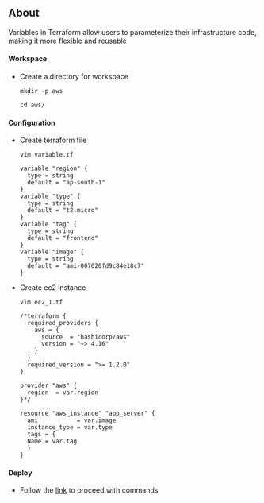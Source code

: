 ## About
Variables in Terraform allow users to parameterize their infrastructure code, making it more flexible and reusable

#### Workspace
- Create a directory for workspace
  ```
  mkdir -p aws
  ```
  ```
  cd aws/
  ```
#### Configuration
- Create terraform file
  ```
  vim variable.tf
  ```
  ```
  variable "region" {
    type = string
    default = "ap-south-1"
  }
  variable "type" {
    type = string
    default = "t2.micro"
  }
  variable "tag" {
    type = string
    default = "frontend"
  }
  variable "image" {
    type = string
    default = "ami-007020fd9c84e18c7"
  }
  ```
- Create ec2 instance
  ```
  vim ec2_1.tf
  ```
  ```
  /*terraform {
    required_providers {
      aws = {
        source  = "hashicorp/aws"
        version = "~> 4.16"
      }
    }
    required_version = ">= 1.2.0"
  }

  provider "aws" {
    region  = var.region
  }*/

  resource "aws_instance" "app_server" {
    ami           = var.image
    instance_type = var.type
    tags = {
    Name = var.tag
    }
  }
  ```
#### Deploy
- Follow the [link](../README.md) to proceed with commands
